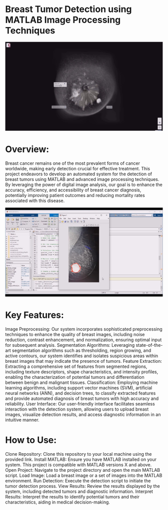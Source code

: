 # Breast Tumor Detection using MATLAB Image Processing Techniques

![1](https://github.com/mohamedaymankills/Breast-tumor-Detection-using-Matlab-/blob/main/images/all.jpg)
# Overview:
Breast cancer remains one of the most prevalent forms of cancer worldwide, making early detection crucial for effective treatment.
This project endeavors to develop an automated system for the detection of breast tumors using MATLAB and advanced image processing techniques. 
By leveraging the power of digital image analysis, our goal is to enhance the accuracy, efficiency, and accessibility of breast cancer diagnosis,
potentially improving patient outcomes and reducing mortality rates associated with this disease.

![2](https://github.com/mohamedaymankills/Breast-tumor-Detection-using-Matlab-/blob/main/images/1.jpg)
# Key Features:
Image Preprocessing: Our system incorporates sophisticated preprocessing techniques to enhance the quality of breast images, including noise reduction, contrast enhancement, and normalization, ensuring optimal input for subsequent analysis.
Segmentation Algorithms: Leveraging state-of-the-art segmentation algorithms such as thresholding, region growing, and active contours, our system identifies and isolates suspicious areas within breast images that may indicate the presence of tumors.
Feature Extraction: Extracting a comprehensive set of features from segmented regions, including texture descriptors, shape characteristics, and intensity profiles, enabling the characterization of potential tumors and differentiation between benign and malignant tissues.
Classification: Employing machine learning algorithms, including support vector machines (SVM), artificial neural networks (ANN), and decision trees, to classify extracted features and provide automated diagnosis of breast tumors with high accuracy and reliability.
User Interface: Our user-friendly interface facilitates seamless interaction with the detection system, allowing users to upload breast images, visualize detection results, 
and access diagnostic information in an intuitive manner.


# How to Use:
Clone Repository: Clone this repository to your local machine using the provided link.
Install MATLAB: Ensure you have MATLAB installed on your system. This project is compatible with MATLAB versions X and above.
Open Project: Navigate to the project directory and open the main MATLAB script.
Load Image: Load a breast image or a set of images into the MATLAB environment.
Run Detection: Execute the detection script to initiate the tumor detection process.
View Results: Review the results displayed by the system, including detected tumors and diagnostic information.
Interpret Results: Interpret the results to identify potential tumors and their characteristics, aiding in medical decision-making.


